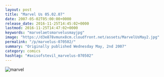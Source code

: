 ```yaml
---
layout: post
title: "Marvel Us 05.02.07"
date: 2007-05-02T05:00:00+0000
release_date: 2016-11-25T14:45:02+0000
lastmod: 2016-11-25T14:47:02+0000
keywords: "marvelaetsmarvelusmayjpg"
image: "https://d3e878vmunx8cm.cloudfront.net/assets/MarvelUsMay2.jpg"
permalink: "/p/marvelus-070502/"
summary: "Originally published Wednesday May, 2nd 2007"
category: comics
hashtag: "#axisofstevil_marvelus-070502"
---
```


![marvel](https://d3e878vmunx8cm.cloudfront.net/assets/MarvelUsMay2.jpg)
